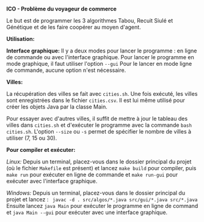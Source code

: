 **ICO - Problème du voyageur de commerce**

Le but est de programmer les 3 algorithmes Tabou, Recuit Siulé et Génétique et de les faire coopérer au moyen d'agent.

__Utilisation:__

__Interface graphique:__
Il y a deux modes pour lancer le programme : en ligne de commande ou avec l'interface graphique.
Pour lancer le programme en mode graphique, il faut utiliser l'option `--gui`
Pour le lancer en mode ligne de commande, aucune option n'est nécessaire.

__Villes:__

La récupération des villes se fait avec `cities.sh`. 
Une fois exécuté, les villes sont enregistrées dans le fichier `cities.csv`.
Il est lui même utilisé pour créer les objets Java par la classe Main.

Pour essayer avec d'autres villes, il suffit de mettre à jour le tableau des villes dans `cities.sh` et d'exécuter le programme avec la commande `bash cities.sh`.
L'option `--size` ou `-s` permet de spécifier le nombre de villes à utiliser (7, 15 ou 30).

__Pour compiler et exécuter:__

_Linux:_
Depuis un terminal, placez-vous dans le dossier principal du projet (où le fichier `Makefile` est présent) et lancez `make build` pour compiler, puis `make run` pour exécuter en ligne de commande et `make run-gui` pour exécuter avec l'interface graphique.


_Windows:_
Depuis un terminal, placez-vous dans le dossier principal du projet et lancez : ` javac -d . src/algos/*.java src/gui/*.java src/*.java`
Ensuite lancez `java Main` pour exécuter le programme en ligne de command et `java Main --gui` pour exécuter avec une interface graphique.  

